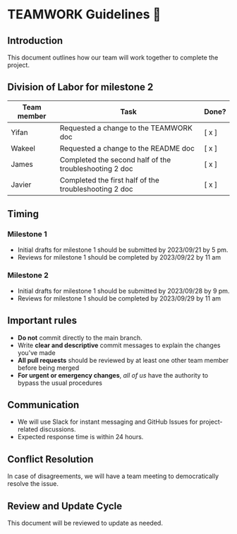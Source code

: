 # TEAMWORK Guidelines 🤘

## Introduction
This document outlines how our team will work together to complete the project.

## Division of Labor for milestone 2

Team member | Task | Done?
----------- | ---- | -----
Yifan | Requested a change to the TEAMWORK doc | [ x ] 
Wakeel | Requested a change to the README doc | [ x ] 
James | Completed the second half of the troubleshooting 2 doc | [ x ] 
Javier | Completed the first half of the troubleshooting 2 doc | [ x ] 
  
## Timing
### Milestone 1
- Initial drafts for milestone 1 should be submitted by 2023/09/21 by 5 pm. 
- Reviews for milestone 1 should be completed by 2023/09/22 by 11 am

### Milestone 2
- Initial drafts for milestone 1 should be submitted by 2023/09/28 by 9 pm.
-  Reviews for milestone 1 should be completed by 2023/09/29 by 11 am

## Important rules 
- **Do not** commit directly to the main branch.
- Write **clear and descriptive** commit messages to explain the changes you've made
- **All pull requests** should be reviewed by at least one other team member before being merged
- **For urgent or emergency changes**, *all of us* have the authority to bypass the usual procedures

## Communication
- We will use Slack for instant messaging and GitHub Issues for project-related discussions.
- Expected response time is within 24 hours.

## Conflict Resolution
In case of disagreements, we will have a team meeting to democratically resolve the issue.

## Review and Update Cycle
This document will be reviewed to update as needed.
